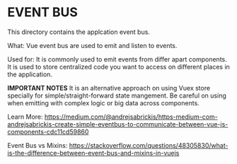 # EVENT BUS
This directory contains the applcation event bus.

What:
Vue event bus are used to emit and listen to events.

Used for:
It is commonly used to emit events from differ apart components.
It is used to store centralized code you want to access on different places in the application.

**IMPORTANT NOTES**
It is an alternative approach on using Vuex store specially for simple/straight-forward state mangement.
Be careful on using when emitting with complex logic or big data across components.

Learn More:
https://medium.com/@andrejsabrickis/https-medium-com-andrejsabrickis-create-simple-eventbus-to-communicate-between-vue-js-components-cdc11cd59860

Event Bus vs Mixins:
https://stackoverflow.com/questions/48305830/what-is-the-difference-between-event-bus-and-mixins-in-vuejs